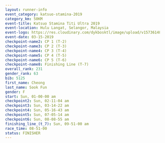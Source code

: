 ```yaml
---
layout: runner-info 
event_category: katsuo-stamina-2019 
category_km: 50KM 
event-title: Katsuo Stamina Titi Ultra 2019 
event-location: Hulu Langat, Selangor, Malaysia 
event-logo: https://res.cloudinary.com/dykbosktl/image/upload/v1573614825/Logo/Logo_p7ft6n.png
event-date: 03-15-2019 
checkpoint-name2: CP 1 (T-2) 
checkpoint-name3: CP 2 (T-3) 
checkpoint-name4: CP 3 (T-4) 
checkpoint-name5: CP 4 (T-5) 
checkpoint-name6: CP 5 (T-6) 
checkpoint-name8: Finishing Line (T-7) 
overall_rank: 231
gender_rank: 63
bib: 5125
first_name: Cheong
last_name: Sook Fun
gender: F
start: Sun, 01-00-00 am
checkpoint2: Sun, 02-11-04 am
checkpoint3: Sun, 03-14-22 am
checkpoint4: Sun, 05-16-43 am
checkpoint5: Sun, 07-05-14 am
checkpoint6: Sun, 08-08-55 am
finishing_line_(t_7): Sun, 09-51-00 am
race_time: 08-51-00
status: FINISHER
---
```

